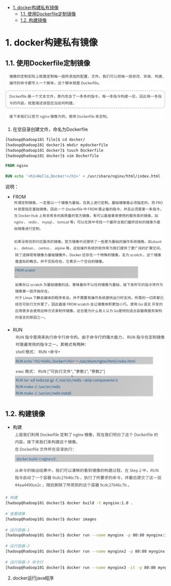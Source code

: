 <!-- TOC -->

- [1. docker构建私有镜像](#1-docker构建私有镜像)
    - [1.1. 使用Dockerfile定制镜像](#11-使用dockerfile定制镜像)
    - [1.2. 构建镜像](#12-构建镜像)

<!-- /TOC -->
# 1. docker构建私有镜像
## 1.1. 使用Dockerfile定制镜像
![](imgs/6.PNG)

1. 在空目录创建文件，命名为Dockerfile
```sh
[hadoop@hadoop101 file]$ cd docker/
[hadoop@hadoop101 docker]$ mkdir mydockerfile
[hadoop@hadoop101 docker]$ touch Dockerfile
[hadoop@hadoop101 docker]$ vim Dockerfile
```

```Dockerfile
FROM nginx

RUN echo '<h1>Hello,Docker!</h1>' > /usr/share/nginx/html/index.html
```
说明：

* FROM
![](imgs/7.PNG)  
![](imgs/8.PNG)

* RUN
![](imgs/9.PNG)  

## 1.2. 构建镜像
* 构建
![](imgs/10.PNG) 

```sh
# 构建
[hadoop@hadoop101 docker]$ docker build -t mynginx:1.0 .

# 查看镜像
[hadoop@hadoop101 docker]$ docker images

# 运行容器-1
[hadoop@hadoop101 docker]$ docker run --name mynginx -p 80:80 mynginx:1.0 

# 运行容器-2
[hadoop@hadoop101 docker]$ docker run --name mynginx2 -p 80:80 mynginx:1.0 /bin/bash

# 运行容器-3 命令行
[hadoop@hadoop101 docker]$ docker run --name mynginx3 -it -p 80:80 mynginx:1.0 /bin/bash
```

2. docker运行java程序
